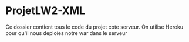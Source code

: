 # ProjetLW2-XML

Ce dossier contient tous le code du projet cote serveur.
On utilise Heroku pour qu'il nous deploies notre war dans le serveur
